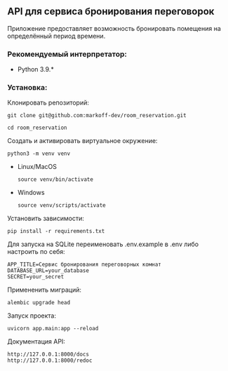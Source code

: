 ## API для сервиса бронирования переговорок

Приложение предоставляет возможность бронировать помещения на определённый период времени.

### Рекомендуемый интерпретатор:
- Python 3.9.*

### Установка:
Клонировать репозиторий:
```
git clone git@github.com:markoff-dev/room_reservation.git
```

```
cd room_reservation
```

Cоздать и активировать виртуальное окружение:

```
python3 -m venv venv
```

* Linux/MacOS

    ```
    source venv/bin/activate
    ```

* Windows

    ```
    source venv/scripts/activate
    ```

Установить зависимости:

```
pip install -r requirements.txt
```

Для запуска на SQLite переименовать .env.example в .env либо настроить по себя:

```
APP_TITLE=Сервис бронирования переговорных комнат
DATABASE_URL=your_database
SECRET=your_secret
```

Примененить миграций:

```
alembic upgrade head
```

Запуск проекта:

```
uvicorn app.main:app --reload
```

Документация API:

```
http://127.0.0.1:8000/docs
http://127.0.0.1:8000/redoc
```